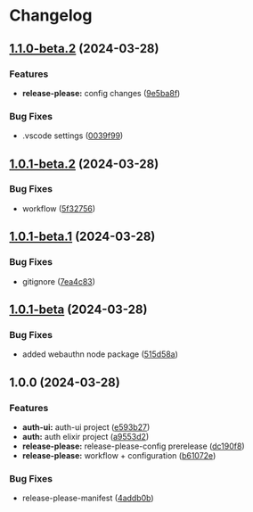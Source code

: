 # Changelog

## [1.1.0-beta.2](https://github.com/nicolas-mark/example-project/compare/common-v1.0.1-beta.2...common-v1.1.0-beta.2) (2024-03-28)


### Features

* **release-please:** config changes ([9e5ba8f](https://github.com/nicolas-mark/example-project/commit/9e5ba8fb43750aefd97be819e2e3563381354715))


### Bug Fixes

* .vscode settings ([0039f99](https://github.com/nicolas-mark/example-project/commit/0039f9952e75484d1bf079684304e8c46316282b))

## [1.0.1-beta.2](https://github.com/nicolas-mark/example-project/compare/common-v1.0.1-beta.1...common-v1.0.1-beta.2) (2024-03-28)


### Bug Fixes

* workflow ([5f32756](https://github.com/nicolas-mark/example-project/commit/5f327564a786768b63d49bf7a47d999b4bd4dff0))

## [1.0.1-beta.1](https://github.com/nicolas-mark/example-project/compare/common-v1.0.1-beta...common-v1.0.1-beta.1) (2024-03-28)


### Bug Fixes

* gitignore ([7ea4c83](https://github.com/nicolas-mark/example-project/commit/7ea4c83318101bf935264d17079d5d7a5fc7d2a8))

## [1.0.1-beta](https://github.com/nicolas-mark/example-project/compare/common-v1.0.0...common-v1.0.1-beta) (2024-03-28)


### Bug Fixes

* added webauthn node package ([515d58a](https://github.com/nicolas-mark/example-project/commit/515d58a04be650460d2f4c27d19b9f6f1b3a0db9))

## 1.0.0 (2024-03-28)


### Features

* **auth-ui:** auth-ui project ([e593b27](https://github.com/nicolas-mark/example-project/commit/e593b273eea37272fe18b78bd78eedd0e609384b))
* **auth:** auth elixir project ([a9553d2](https://github.com/nicolas-mark/example-project/commit/a9553d26b7b76853378468be3c04184b265ee814))
* **release-please:** release-please-config prerelease ([dc190f8](https://github.com/nicolas-mark/example-project/commit/dc190f8e90f947bb01cabc3272681433c9e0ce46))
* **release-please:** workflow + configuration ([b61072e](https://github.com/nicolas-mark/example-project/commit/b61072eb4b4784741eaee30febfc55349312e3f2))


### Bug Fixes

* release-please-manifest ([4addb0b](https://github.com/nicolas-mark/example-project/commit/4addb0b79739485877bc90bc5cd2d5d05b4851f5))
